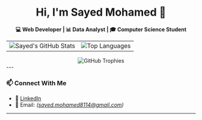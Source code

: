 <h1 align="center">Hi, I'm Sayed Mohamed 👋</h1>

<p align="center">
  <b>💻 Web Developer | 📊 Data Analyst | 🎓 Computer Science Student</b>
</p>
 
<div align="center">
  <table>
    <tr>
      <td>
        <img src="https://github-readme-stats.vercel.app/api?username=Sayed-Mohamed8114&show_icons=true&theme=tokyonight&rank_icon=github" alt="Sayed's GitHub Stats" />
      </td>
      <td>
        <img src="https://github-readme-stats.vercel.app/api/top-langs/?username=Sayed-Mohamed8114&layout=compact&theme=tokyonight" alt="Top Languages" />
      </td>
    </tr>
  </table>
</div>

<div align="center">
  <img src="https://github-profile-trophy.vercel.app/?username=Sayed-Mohamed8114&theme=tokyonight&no-frame=true&margin-w=5" alt="GitHub Trophies" />
</div>
---

### 📫 Connect With Me  
- 💼 [LinkedIn](https://www.linkedin.com/in/sayed-mohamed-xyz8112004/)  
- 📧 Email: *(sayed.mohamed8114@gmail.com)*  
---

